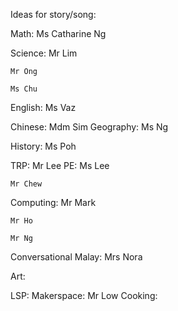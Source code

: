 Ideas for story/song:

Math:
    Ms Catharine Ng

Science:
    Mr Lim
    
    Mr Ong
    
    Ms Chu

English:
    Ms Vaz

Chinese:
    Mdm Sim
Geography:
    Ms Ng
    
History:
    Ms Poh
    
TRP:
    Mr Lee
PE:
    Ms Lee
    
    Mr Chew
    
Computing:
    Mr Mark
    
    Mr Ho
    
    Mr Ng
    
Conversational Malay:
    Mrs Nora
    
Art:
    
    
LSP:
    Makerspace:
      Mr Low
    Cooking:
      
    
